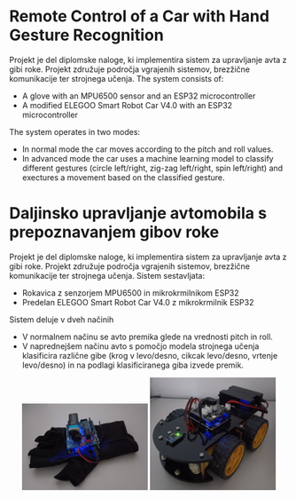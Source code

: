 # Remote Control of a Car with Hand Gesture Recognition
Projekt je del diplomske naloge, ki implementira sistem za upravljanje avta z gibi roke. Projekt združuje področja vgrajenih sistemov, brezžične komunikacije ter strojnega učenja. The system consists of:
- A glove with an MPU6500 sensor and an ESP32 microcontroller
- A modified ELEGOO Smart Robot Car V4.0 with an ESP32 microcontroller

The system operates in two modes:
- In normal mode the car moves according to the pitch and roll values.
- In advanced mode the car uses a machine learning model to classify different gestures (circle left/right, zig-zag left/right, spin left/right) and exectures a movement based on the classified gesture.

# Daljinsko upravljanje avtomobila s prepoznavanjem gibov roke

Projekt je del diplomske naloge, ki implementira sistem za upravljanje avta z gibi roke. Projekt združuje področja vgrajenih sistemov, brezžične komunikacije ter strojnega učenja. Sistem sestavljata:
- Rokavica z senzorjem MPU6500 in mikrokrmilnikom ESP32
- Predelan ELEGOO Smart Robot Car V4.0 z mikrokrmilnik ESP32

Sistem deluje v dveh načinih
- V normalnem načinu se avto premika glede na vrednosti pitch in roll.
- V naprednejšem načinu avto s pomočjo modela strojnega učenja klasificira različne gibe (krog v levo/desno, cikcak levo/desno, vrtenje levo/desno) in na podlagi klasificiranega giba izvede premik.

<p align="center">
  <img src="images/glove.jpg" alt="Glove" width="45%">
  <img src="images/car.jpg" alt="Car" width="45%">
</p>
